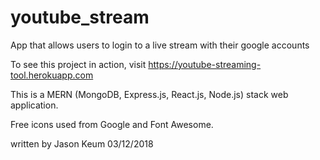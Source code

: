# youtube_stream
App that allows users to login to a live stream with their google accounts

To see this project in action, visit https://youtube-streaming-tool.herokuapp.com

This is a MERN (MongoDB, Express.js, React.js, Node.js) stack web application.

Free icons used from Google and Font Awesome.



written by Jason Keum 03/12/2018
